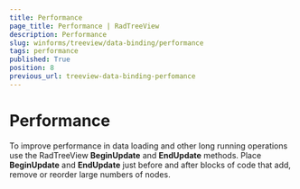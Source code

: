 ```yaml
---
title: Performance
page_title: Performance | RadTreeView
description: Performance
slug: winforms/treeview/data-binding/performance
tags: performance
published: True
position: 8
previous_url: treeview-data-binding-perfomance
---
```


# Performance

To improve performance in data loading and other long running operations use the RadTreeView __BeginUpdate__ and __EndUpdate__ methods. Place __BeginUpdate__ and __EndUpdate__ just before and after blocks of code that add, remove or reorder large numbers of nodes. 

